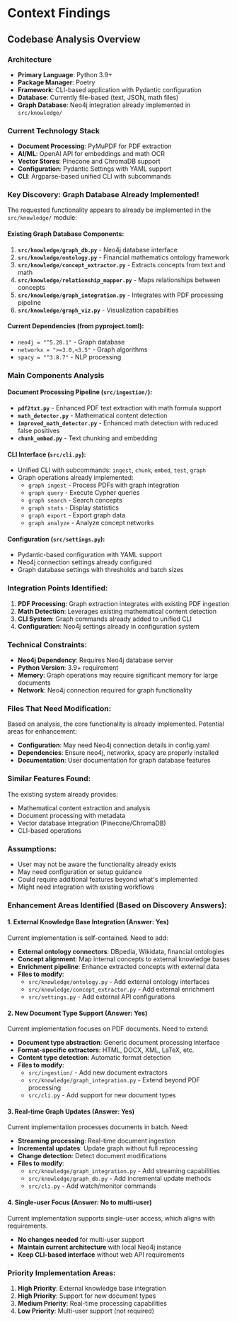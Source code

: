 # Context Findings

## Codebase Analysis Overview

### Architecture
- **Primary Language**: Python 3.9+
- **Package Manager**: Poetry
- **Framework**: CLI-based application with Pydantic configuration
- **Database**: Currently file-based (text, JSON, math files)
- **Graph Database**: Neo4j integration already implemented in `src/knowledge/`

### Current Technology Stack
- **Document Processing**: PyMuPDF for PDF extraction
- **AI/ML**: OpenAI API for embeddings and math OCR
- **Vector Stores**: Pinecone and ChromaDB support
- **Configuration**: Pydantic Settings with YAML support
- **CLI**: Argparse-based unified CLI with subcommands

### Key Discovery: Graph Database Already Implemented!
The requested functionality appears to already be implemented in the `src/knowledge/` module:

#### Existing Graph Database Components:
1. **`src/knowledge/graph_db.py`** - Neo4j database interface
2. **`src/knowledge/ontology.py`** - Financial mathematics ontology framework
3. **`src/knowledge/concept_extractor.py`** - Extracts concepts from text and math
4. **`src/knowledge/relationship_mapper.py`** - Maps relationships between concepts
5. **`src/knowledge/graph_integration.py`** - Integrates with PDF processing pipeline
6. **`src/knowledge/graph_viz.py`** - Visualization capabilities

#### Current Dependencies (from pyproject.toml):
- `neo4j = "^5.28.1"` - Graph database
- `networkx = ">=3.0,<3.5"` - Graph algorithms
- `spacy = "^3.8.7"` - NLP processing

### Main Components Analysis

#### Document Processing Pipeline (`src/ingestion/`):
- **`pdf2txt.py`** - Enhanced PDF text extraction with math formula support
- **`math_detector.py`** - Mathematical content detection
- **`improved_math_detector.py`** - Enhanced math detection with reduced false positives
- **`chunk_embed.py`** - Text chunking and embedding

#### CLI Interface (`src/cli.py`):
- Unified CLI with subcommands: `ingest`, `chunk`, `embed`, `test`, `graph`
- Graph operations already implemented:
  - `graph ingest` - Process PDFs with graph integration
  - `graph query` - Execute Cypher queries
  - `graph search` - Search concepts
  - `graph stats` - Display statistics
  - `graph export` - Export graph data
  - `graph analyze` - Analyze concept networks

#### Configuration (`src/settings.py`):
- Pydantic-based configuration with YAML support
- Neo4j connection settings already configured
- Graph database settings with thresholds and batch sizes

### Integration Points Identified:
1. **PDF Processing**: Graph extraction integrates with existing PDF ingestion
2. **Math Detection**: Leverages existing mathematical content detection
3. **CLI System**: Graph commands already added to unified CLI
4. **Configuration**: Neo4j settings already in configuration system

### Technical Constraints:
- **Neo4j Dependency**: Requires Neo4j database server
- **Python Version**: 3.9+ requirement
- **Memory**: Graph operations may require significant memory for large documents
- **Network**: Neo4j connection required for graph functionality

### Files That Need Modification:
Based on analysis, the core functionality is already implemented. Potential areas for enhancement:
- **Configuration**: May need Neo4j connection details in config.yaml
- **Dependencies**: Ensure neo4j, networkx, spacy are properly installed
- **Documentation**: User documentation for graph database features

### Similar Features Found:
The existing system already provides:
- Mathematical content extraction and analysis
- Document processing with metadata
- Vector database integration (Pinecone/ChromaDB)
- CLI-based operations

### Assumptions:
- User may not be aware the functionality already exists
- May need configuration or setup guidance
- Could require additional features beyond what's implemented
- Might need integration with existing workflows

### Enhancement Areas Identified (Based on Discovery Answers):

#### 1. External Knowledge Base Integration (Answer: Yes)
Current implementation is self-contained. Need to add:
- **External ontology connectors**: DBpedia, Wikidata, financial ontologies
- **Concept alignment**: Map internal concepts to external knowledge bases
- **Enrichment pipeline**: Enhance extracted concepts with external data
- **Files to modify**: 
  - `src/knowledge/ontology.py` - Add external ontology interfaces
  - `src/knowledge/concept_extractor.py` - Add external enrichment
  - `src/settings.py` - Add external API configurations

#### 2. New Document Type Support (Answer: Yes)
Current implementation focuses on PDF documents. Need to extend:
- **Document type abstraction**: Generic document processing interface
- **Format-specific extractors**: HTML, DOCX, XML, LaTeX, etc.
- **Content type detection**: Automatic format detection
- **Files to modify**:
  - `src/ingestion/` - Add new document extractors
  - `src/knowledge/graph_integration.py` - Extend beyond PDF processing
  - `src/cli.py` - Add support for new document types

#### 3. Real-time Graph Updates (Answer: Yes)
Current implementation processes documents in batch. Need:
- **Streaming processing**: Real-time document ingestion
- **Incremental updates**: Update graph without full reprocessing
- **Change detection**: Detect document modifications
- **Files to modify**:
  - `src/knowledge/graph_integration.py` - Add streaming capabilities
  - `src/knowledge/graph_db.py` - Add incremental update methods
  - `src/cli.py` - Add watch/monitor commands

#### 4. Single-user Focus (Answer: No to multi-user)
Current implementation supports single-user access, which aligns with requirements.
- **No changes needed** for multi-user support
- **Maintain current architecture** with local Neo4j instance
- **Keep CLI-based interface** without web API requirements

### Priority Implementation Areas:
1. **High Priority**: External knowledge base integration
2. **High Priority**: Support for new document types
3. **Medium Priority**: Real-time processing capabilities
4. **Low Priority**: Multi-user support (not required)